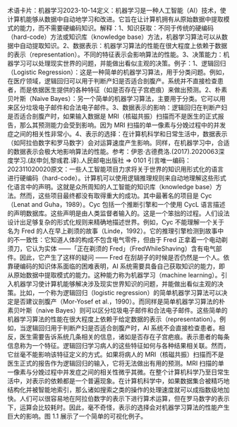 

术语卡片：机器学习2023-10-14定义：机器学习是一种人工智能（AI）技术，使计算机能够从数据中自动地学习和改进。它旨在让计算机拥有从原始数据中提取模式的能力，而不需要硬编码知识。解释：1、知识获取：不同于传统的硬编码（hard-code）方法或知识库（knowledge base）方法，机器学习算法可以从数据中自动提取知识。2、数据表示：机器学习算法的性能在很大程度上依赖于数据的表示（representation）。不同的特征表示会影响算法的性能。3、决策能力：机器学习可以处理现实世界的问题，并能做出看似主观的决策。例子：1、逻辑回归（Logistic Regression）：这是一种简单的机器学习算法，用于分类问题。例如，在医疗领域，逻辑回归可以用于判断产妇是否适合剖腹产。系统并不直接检查患者，而是依据医生提供的各种特征（如是否存在子宫疤痕）来做出预测。2、朴素贝叶斯（Naive Bayes）：另一个简单的机器学习算法，主要用于分类。它可以用来区分垃圾电子邮件和合法电子邮件。3、数据表示的影响：逻辑回归在判断产妇是否适合剖腹产时，如果输入数据是 MRI（核磁共振）扫描而不是医生的正式报告，那么其预测能力会受到影响。因为 MRI 扫描的单一像素与分娩过程中的并发症之间的相关性非常小。4、表示的选择：在计算机科学和日常生活中，数据表示（如阿拉伯数字和罗马数字）会对运算速度产生影响。同样，在机器学习中，合适的数据表示会极大地影响算法的性能。参考：伊恩·古德费洛.(2017).2020063深度学习.(赵申剑,黎彧君.译).人民邮电出版社 => 0101 引言唯一编码：202311020020原文：一些人工智能项目力求将关于世界的知识用形式化的语言进行硬编码（hard-code）。计算机可以使用逻辑推理规则来自动地理解这些形式化语言中的声明。这就是众所周知的人工智能的知识库（knowledge base）方法。然而，这些项目最终都没有取得重大的成功。其中最著名的项目是 Cyc（Lenat and Guha，1989）。Cyc 包括一个推断引擎和一个使用 CycL 语言描述的声明数据库。这些声明是由人类监督者输入的。这是一个笨拙的过程。人们设法设计出足够复杂的形式化规则来精确地描述世界。例如，Cyc 不能理解一个关于名为 Fred 的人在早上剃须的故事（Linde，1992）。它的推理引擎检测到故事中的不一致性：它知道人体的构成不包含电气零件，但由于 Fred 正拿着一个电动剃须刀，它认为实体 ——「正在剃须的 Fred」（FredWhileShaving）含有电气部件。因此，它产生了这样的疑问 —— Fred 在刮胡子的时候是否仍然是一个人。依靠硬编码的知识体系面临的困难表明，AI 系统需要具备自己获取知识的能力，即从原始数据中提取模式的能力。这种能力称为机器学习（machine learning）。引入机器学习使计算机能够解决涉及现实世界知识的问题，并能做出看似主观的决策。比如，一个称为逻辑回归（logistic regression）的简单机器学习算法可以决定是否建议剖腹产（Mor-Yosef et al.，1990）。而同样是简单机器学习算法的朴素贝叶斯（naive Bayes）则可以区分垃圾电子邮件和合法电子邮件。这些简单的机器学习算法的性能在很大程度上依赖于给定数据的表示（representation）。例如，当逻辑回归用于判断产妇是否适合剖腹产时，AI 系统不会直接检查患者。相反，医生需要告诉系统几条相关的信息，诸如是否存在子宫疤痕。表示患者的每条信息称为一个特征。逻辑回归学习病人的这些特征如何与各种结果相关联。然而，它丝毫不能影响该特征定义的方式。如果将病人的 MRI（核磁共振）扫描而不是医生正式的报告作为逻辑回归的输入，它将无法做出有用的预测。MRI 扫描的单一像素与分娩过程中并发症之间的相关性微乎其微。在整个计算机科学乃至日常生活中，对表示的依赖都是一个普遍现象。在计算机科学中，如果数据集合被精巧地结构化并被智能地索引，那么诸如搜索之类的操作的处理速度就可以成指数级地加快。人们可以很容易地在阿拉伯数字的表示下进行算术运算，但在罗马数字的表示下，运算会比较耗时。因此，毫不奇怪，表示的选择会对机器学习算法的性能产生巨大的影响。图 1.1 展示了一个简单的可视化例子。